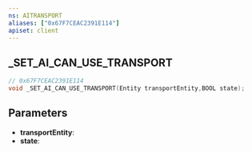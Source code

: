 ```yaml
---
ns: AITRANSPORT
aliases: ["0x67F7CEAC2391E114"]
apiset: client
---
```

## _SET_AI_CAN_USE_TRANSPORT

```c
// 0x67F7CEAC2391E114
void _SET_AI_CAN_USE_TRANSPORT(Entity transportEntity,BOOL state);
```


## Parameters
* **transportEntity**:
* **state**: